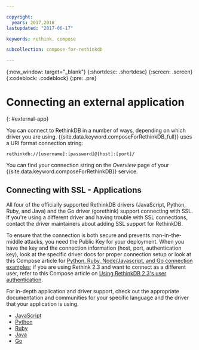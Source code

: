 ```yaml
---

copyright:
  years: 2017,2018
lastupdated: "2017-06-17"

keywords: rethink, compose

subcollection: compose-for-rethinkdb

---
```


{:new_window: target="_blank"}
{:shortdesc: .shortdesc}
{:screen: .screen}
{:codeblock: .codeblock}
{:pre: .pre}

# Connecting an external application
{: #external-app}

You can connect to RethinkDB in a number of ways, depending on which driver you are using. {{site.data.keyword.composeForRethinkDB_full}} uses a URI format connection string:

```
rethinkdb://[username]:[password]@[host]:[port]/
```

You can find your connection string on the *Overview* page of your {{site.data.keyword.composeForRethinkDB}} service.

## Connecting with SSL - Applications

All four of the officially supported RethinkDB drivers (JavaScript, Python, Ruby, and Java) and the Go driver (gorethink) support connecting with SSL. If you're using a different driver and having trouble with SSL connections, contact the driver maintainers about adding SSL support for RethinkDB.

To ensure that the connection is both secure and prevents man-in-the-middle attacks, you need the Public Key for your deployment. When you have the key and the connection information (host, port, authentication key), look at the specific driver docs for proper connection setup or look at this Compose article for [Python, Ruby, Node/Javascript, and Go connection examples](https://www.compose.com/articles/rethinkdb-and-ssl-think-secure/); if you are using Rethink 2.3 and want to connect as a different user, refer to this Compose article on [Using RethinkDB 2.3's user authentication](https://compose.com/articles/using-rethinkdb-2-3s-user-authentication/).

For in-depth application and driver support, check out the appropriate documentation and communities for your specific language and the driver that your application is using.

- [JavaScript](http://rethinkdb.com/api/javascript/connect/)
- [Python](http://rethinkdb.com/api/python/connect/)
- [Ruby](http://rethinkdb.com/api/ruby/connect/)
- [Java](http://rethinkdb.com/api/java/connect/)
- [Go](https://github.com/dancannon/gorethink#gorethink---rethinkdb-driver-for-go)
